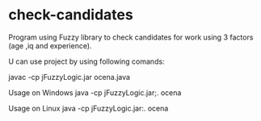 # check-candidates
Program using Fuzzy library to check candidates for work using 3 factors (age ,iq and experience).

U can use project by using following comands:

javac -cp jFuzzyLogic.jar ocena.java

Usage on Windows
java -cp jFuzzyLogic.jar;. ocena

Usage on  Linux
java -cp jFuzzyLogic.jar:. ocena
